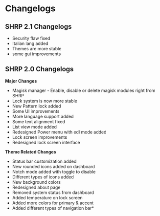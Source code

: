 # Changelogs

## SHRP 2.1 Changelogs

* Security flaw fixed
* Italian lang added
* Themes are more stable
* some gui improvements

## SHRP 2.0 Changelogs

**Major Changes**

* Magisk manager - Enable, disable or delete magisk modules right from SHRP
* Lock system is now more stable
* New Pattern lock added
* Some UI improvements
* More language support added
* Some text alignment fixed
* List view mode added
* Redesigned Power menu with edl mode added
* Lock screen improvements
* Redesigned lock screen interface

**Theme Related Changes**

* Status bar customization added
* New rounded icons added on dashboard
* Notch mode added with toggle to disable
* Different types of icons added
* New background colors
* Redesigned about page
* Removed system status from dashboard
* Added temperature on lock screen
* Added more colors for primary & accent
* Added different types of navigation bar*
